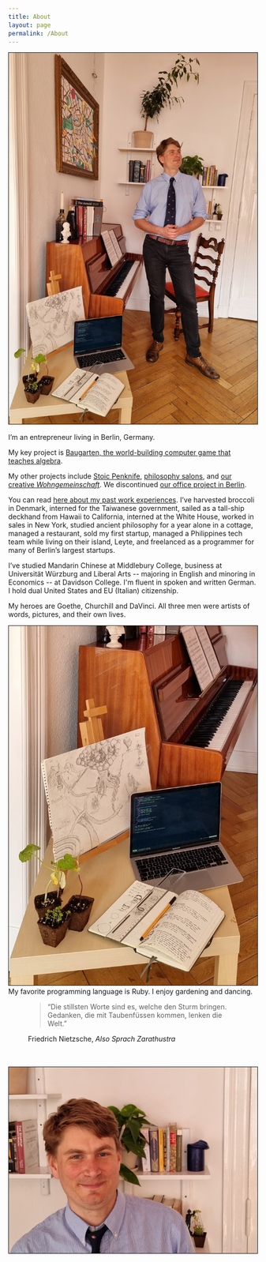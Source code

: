 ```yaml
---
title: About
layout: page
permalink: /About
---
```

  <img border="1.5" src="/assets/images/henry_tall_interests.jpg" class="align-right"/>
  <p>
    I’m an entrepreneur living in Berlin, Germany.
  </p>
  <p>
    My key project is <a href="http://baugarten.app"> Baugarten, the world-building computer game that teaches algebra</a>.
  </p>
  <p>
    My other projects include <a href="https://www.stoicpenknife.com">Stoic Penknife</a>, <a href="../projects/salons">philosophy salons</a>, and <a href="../projects/wohngemeinschaft">our creative <i>Wohngemeinschaft</i></a>. We discontinued <a href="../projects/office">our office project in Berlin</a>.
  </p>
  <p>
    You can read <a href="../CV">here about my past work experiences</a>. I’ve harvested broccoli in Denmark, interned for the Taiwanese government, sailed as a tall-ship deckhand from Hawaii to California, interned at the White House, worked in sales in New York, studied ancient philosophy for a year alone in a cottage, managed a restaurant, sold my first startup, managed a Philippines tech team while living on their island, Leyte, and freelanced as a programmer for many of Berlin’s largest startups.
  </p>
  <p>
I’ve studied Mandarin Chinese at Middlebury College, business at Universität Würzburg and Liberal Arts -- majoring in English and minoring in Economics -- at Davidson College. I'm fluent in spoken and written German. I hold dual United States and EU (Italian) citizenship.
</p>
<p>
My heroes are Goethe, Churchill and DaVinci. All three men were artists of words, pictures, and their own lives.
</p>
<p>
<img border="1.5" src="/assets/images/interests.jpg" class="align-right"/>
My favorite programming language is Ruby. I enjoy gardening and dancing. 
</p>
<figure>
<blockquote class="blockquote">
<p>“Die stillsten Worte sind es, welche den Sturm bringen. Gedanken, die mit Taubenfüssen kommen, lenken die Welt.”</p>
</blockquote>
<figcaption class="blockquote-footer">
Friedrich Nietzsche, <cite title="Also Sprach Zarathustra">Also Sprach Zarathustra</cite>
</figcaption>
</figure>
<br/>
<br/>
<img border="1.5" src="/assets/images/henry_face.jpg"/>

